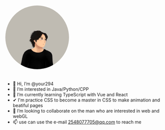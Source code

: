 <link rel="stylesheet" type="text/css" href="style.css"/>


<img class="avatar" style="margin: 20px auto; height: 200px; width: 200px; border-radius: 50% !important;" src="https://github.com/your294/your294/blob/main/IMG_0268(20220719-211745).JPG" alt="Description">

- 👋 Hi, I’m @your294
- 👀 I’m interested in Java/Python/CPP
- 🌱 I’m currently learning TypeScript with Vue and React
- ✔  I'm practice CSS to become a master in CSS to make animation and beatiful pages
- 💞️ I’m looking to collaborate on the man who are interested in web and webGL
- 📫 use can use the e-mail 2548077705@qq.com to reach me

<!---
your294/your294 is a ✨ special ✨ repository because its `README.md` (this file) appears on your GitHub profile.
You can click the Preview link to take a look at your changes.
--->


